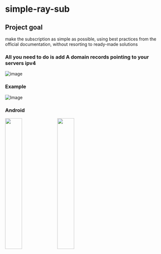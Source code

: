 # simple-ray-sub

## Project goal
make the subscription as simple as possible, using best practices from the official documentation, without resorting to ready-made solutions

### All you need to do is add A domain records pointing to your servers ipv4
![image](https://github.com/user-attachments/assets/6d8f9673-3b1d-45ab-8bec-f069d56f62d4)

### Example
![Image](https://github.com/user-attachments/assets/6bfd07ff-f98e-4ad0-89bb-888436d33d81)


### Android
<img src="https://github.com/user-attachments/assets/f5365a90-e9fa-438b-ba90-f6091aec8d1b" width="33%">
<img src="https://github.com/user-attachments/assets/93c3c653-2dd1-4ae8-8601-f65cc7ca8cd5" width="33%">
